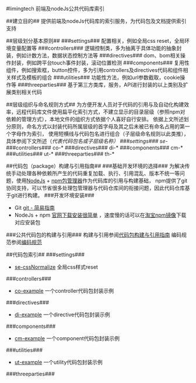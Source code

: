 #limingtech 前端及nodeJs公共代码库索引

##建立目的##
提供前端及nodeJs代码库的索引服务，为代码包及文档提供索引支持

##层级划分基本原则##
###settings###
配置相关，例如全局css reset，全局环境变量配置等
###controllers###
逻辑控制类，多为抽离于具体功能的抽象封装，例如计数方法，数据状态控制方法等
###directives###
dom、bom相关操作封装，例如跨平台touch事件封装，滚动位置检测
###components###
复用性组件，例如搜索框，button控件，多为引用controllers及directives代码和组件相关样式及模板的组合
###utilities###
功能性方法，例如url参数截取，cookie操作等
###threeparties###
基于第三方类库，服务，API进行封装的以上类别及扩展类别相关代码 

##层级组织与命名规则方式##
为方便开发人员对于代码的引用与及自动化构建效率，远程代码库文件使用扁平化索引方式，不建立显示的目录层级（参照npm对依赖的管理方式），本地文件的组织方式依据个人喜好自行安排。
依据上文所述划分原则，命名方式以封装代码所属层级的首字母及其之后未被已有命名占用的第一个字母作为索引，
使用短横线与代码包名进行组合（子层级命名规则以此类推），具体参阅下文所述（*代表代码包名或子层级名称）
###settings###
se-*
###controllers###
co-*
###directives###
di-*
###components###
cm-*
###utilities###
ut-*
###threeparties###
th-*

##代码包（package）构建与引用指南##
###基础开发环境的选择###
为解决传统手动处理各种依赖所产生的代码重复加载、执行、引用混乱、版本不统一等问题，使用[NodeJs]() + [npm包管理器]()作为代码库的引用与构建基础，
npm提供了git协同支持，可以节省很多处理包管理器与代码仓库间的衔接问题，因此代码仓库基于git进行构建。
###开发环境安装###
* Git [git - 简易指南](http://www.bootcss.com/p/git-guide/)
* NodeJs + npm [官网下载安装很简单](https://nodejs.org/en/) ，速度慢的话可以在[淘宝npm镜像](https://npm.taobao.org/)下载对应安装包

###公共代码包的构建与引用###
构建与引用参阅[代码包构建与引用指南](https://)
编码规范参阅[编码规范]()

##代码包索引##
###settings###
* [se-cssNormalize](https://github.com/limingtech-front-end/se-cssNormalize) 全局css样式reset

###controllers###
* [co-example](https://github.com/limingtech-front-end/co-example) 一个controller代码包封装示例

###directives###
* [di-example](https://github.com/limingtech-front-end/di-example) 一个directive代码包封装示例

###components###
* [cm-example](https://github.com/limingtech-front-end/di-example) 一个component代码包封装示例

###utilities###
* [ut-example](/limingtech-front-end/ut-example) 一个utility代码包封装示例

###threeparties###









